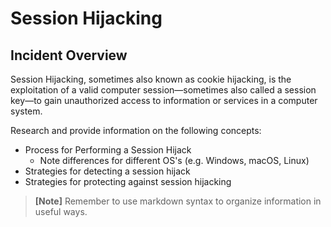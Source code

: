 # Session Hijacking  

## Incident Overview  

Session Hijacking, sometimes also known as cookie hijacking, is the exploitation of a valid computer session—sometimes also called a session key—to gain unauthorized access to information or services in a computer system. 

Research and provide information on the following concepts:  

- Process for Performing a Session Hijack     
    - Note differences for different OS's (e.g. Windows, macOS, Linux)   
- Strategies for detecting a session hijack
- Strategies for protecting against session hijacking 


>**[Note]** Remember to use markdown syntax to organize information in useful ways.

